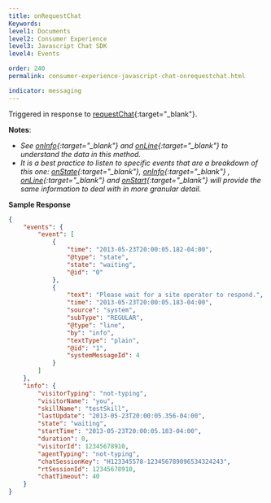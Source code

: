 ```yaml
---
title: onRequestChat
Keywords:
level1: Documents
level2: Consumer Experience
level3: Javascript Chat SDK
level4: Events

order: 240
permalink: consumer-experience-javascript-chat-onrequestchat.html

indicator: messaging
---
```


Triggered in response to [requestChat](consumer-experience-javascript-chat-startchatrequestchat.html){:target="_blank"}.

**Notes**:

- *See [onInfo](consumer-experience-javascript-chat-oninfo.html){:target="_blank"} and [onLine](consumer-experience-javascript-chat-online.html){:target="_blank"} to understand the data in this method.*
- *It is a best practice to listen to specific events that are a breakdown of this one: [onState](consumer-experience-javascript-chat-onstate.html){:target="_blank"}, [onInfo](consumer-experience-javascript-chat-oninfo.html){:target="_blank"} , [onLine](consumer-experience-javascript-chat-online.html){:target="_blank"} and [onStart](consumer-experience-javascript-chat-onstart.html){:target="_blank"} will provide the same information to deal with in more granular detail.*

**Sample Response**

```json
{
    "events": {
        "event": [
            {
                "time": "2013-05-23T20:00:05.182-04:00",
                "@type": "state",
                "state": "waiting",
                "@id": "0"
            },
            {
                "text": "Please wait for a site operator to respond.",
                "time": "2013-05-23T20:00:05.183-04:00",
                "source": "system",
                "subType": "REGULAR",
                "@type": "line",
                "by": "info",
                "textType": "plain",
                "@id": "1",
                "systemMessageId": 4
            }
        ]
    },
    "info": {
        "visitorTyping": "not-typing",
        "visitorName": "you",
        "skillName": "testSkill",
        "lastUpdate": "2013-05-23T20:00:05.356-04:00",
        "state": "waiting",
        "startTime": "2013-05-23T20:00:05.183-04:00",
        "duration": 0,
        "visitorId": 12345678910,
        "agentTyping": "not-typing",
        "chatSessionKey": "H123345578-123456789096534324243",
        "rtSessionId": 12345678910,
        "chatTimeout": 40
    }
}
```
